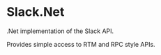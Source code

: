 # Slack.Net
.Net implementation of the Slack API.

Provides simple access to RTM and RPC style APIs.
